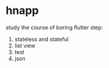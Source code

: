 # hnapp
study the course of boring flutter
step:
1. stateless and stateful
2. list view
3. test
4. json
